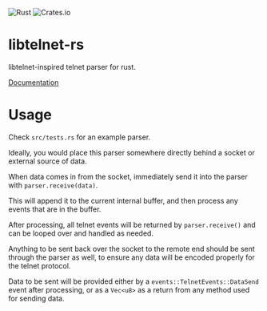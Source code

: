 ![Rust](https://github.com/envis10n/libtelnet-rs/workflows/Rust/badge.svg?branch=master)
![Crates.io](https://img.shields.io/crates/v/libtelnet-rs)
# libtelnet-rs

libtelnet-inspired telnet parser for rust.

[Documentation](https://envis10n.github.io/libtelnet-rs/libtelnet_rs/)

# Usage

Check `src/tests.rs` for an example parser.

Ideally, you would place this parser somewhere directly behind a socket or external source of data.

When data comes in from the socket, immediately send it into the parser with `parser.receive(data)`.

This will append it to the current internal buffer, and then process any events that are in the buffer.

After processing, all telnet events will be returned by `parser.receive()` and can be looped over and handled as needed.

Anything to be sent back over the socket to the remote end should be sent through the parser as well, to ensure any data will be encoded properly for the telnet protocol.

Data to be sent will be provided either by a `events::TelnetEvents::DataSend` event after processing, or as a `Vec<u8>` as a return from any method used for sending data.
